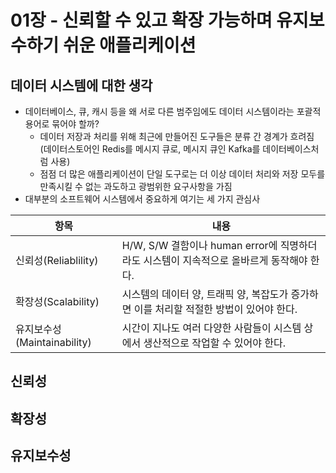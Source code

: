 # 01장 - 신뢰할 수 있고 확장 가능하며 유지보수하기 쉬운 애플리케이션

## 데이터 시스템에 대한 생각

* 데이터베이스, 큐, 캐시 등을 왜 서로 다른 범주임에도 데이터 시스템이라는 포괄적 용어로 묶어야 할까?
  * 데이터 저장과 처리를 위해 최근에 만들어진 도구들은 분류 간 경계가 흐려짐 (데이터스토어인 Redis를 메시지 큐로, 메시지 큐인 Kafka를 데이터베이스처럼 사용)
  * 점점 더 많은 애플리케이션이 단일 도구로는 더 이상 데이터 처리와 저장 모두를 만족시킬 수 없는 과도하고 광범위한 요구사항을 가짐
* 대부분의 소프트웨어 시스템에서 중요하게 여기는 세 가지 관심사

| 항목 | 내용 |
| --- | --- |
| 신뢰성(Reliablility) | H/W, S/W 결함이나 human error에 직명하더라도 시스템이 지속적으로 올바르게 동작해야 한다. |
| 확장성(Scalability) | 시스템의 데이터 양, 트래픽 양, 복잡도가 증가하면 이를 처리할 적절한 방법이 있어야 한다. |
| 유지보수성(Maintainability) | 시간이 지나도 여러 다양한 사람들이 시스템 상에서 생산적으로 작업할 수 있어야 한다. |


## 신뢰성


## 확장성


## 유지보수성

